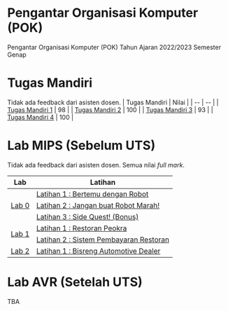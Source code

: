 # Pengantar Organisasi Komputer (POK)
Pengantar Organisasi Komputer (POK) Tahun Ajaran 2022/2023 Semester Genap

# Tugas Mandiri
Tidak ada feedback dari asisten dosen.
| Tugas Mandiri | Nilai |
| -- | -- |
| [Tugas Mandiri 1](TM1.pdf) | 98 |
| [Tugas Mandiri 2](TM2.pdf) | 100 |
| [Tugas Mandiri 3](TM3.pdf) | 93 |
| [Tugas Mandiri 4](TM4.pdf) | 100 |

# Lab MIPS (Sebelum UTS)
Tidak ada feedback dari asisten dosen. Semua nilai *full mark*.
<table>
    <thead>
        <tr>
            <th>Lab</th>
            <th>Latihan</th>
        </tr>
    </thead>
    <tbody>
        <tr>
            <td rowspan=3> <a href="MIPS - Lab 0.pdf"> Lab 0 </a> </td>
            <td> <a href="0-1.asm"> Latihan 1 : Bertemu dengan Robot </a> </td>
        </tr>
        <tr>
            <td> <a href="0-2.asm"> Latihan 2 : Jangan buat Robot Marah! </a> </td>
        </tr>
        <tr>
            <td> <a href="0-3.asm"> Latihan 3 : Side Quest! (Bonus) </a> </td>
        </tr>
        <tr>
            <td rowspan=2> <a href="MIPS - Lab 1.pdf"> Lab 1 </a> </td>
            <td> <a href="1-1.asm"> Latihan 1 : Restoran Peokra </a> </td>
        </tr>
        <tr>
            <td> <a href="1-2.asm"> Latihan 2 : Sistem Pembayaran Restoran </a> </td>
        </tr>
        <tr>
            <td> <a href="MIPS - Lab 2.pdf"> Lab 2 </a> </td>
            <td> <a href="2-1.asm"> Latihan 1 : Bisreng Automotive Dealer  </a> </td>
        </tr>
    </tbody>
</table>

# Lab AVR (Setelah UTS)
TBA
